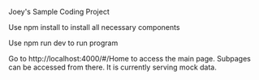 Joey's Sample Coding Project

Use npm install to install all necessary components

Use npm run dev to run program

Go to http://localhost:4000/#/Home to access the main page. Subpages can be accessed from there. It is currently serving mock data. 
